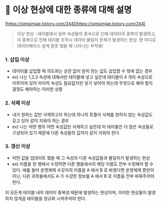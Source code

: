 # 💙 이상 현상에 대한 종류에 대해 설명

[https://simsimjae.tistory.com/244](https://simsimjae.tistory.com/244) 

> 이상 현상 : 테이블에서 일부 속성들의 종속으로 인해 데이터의 중복이 발생하고, 이 중복으로 인해 테이블 조작시 데이터 불일치 문제가 발생하는 현상. 한 마디로 데이터베이스 설계 잘못 했을 때 나타나는 부작용!

### 1. 삽입 이상

- 데이터를 삽입할 때 의도와는 상관 없이 원치 한는 값도 삽입할 수 밖에 없는 경우
- ex)  나는 1,2,3 속성에 대해서만 테이블에 넣고 싶은데 테이블이 4 개의 속성으로 이루어져 있어 마지막 속성도 필요없지만 넣기 넣어야 하는데 무엇으로 해야 할지 결정도 해야하는 이러한 상황

### 2. 삭제 이상

- 내가 원하는 값만 삭제하고자 하는데 하나의 튜플이 삭제를 원하지 않는 속성값도 갖고 있어 같이 지워야 하는 경우
- ex) 나는 어떤 행의 어떤 속성값만 삭제하고 싶은데 이 테이블은 더 많은 속성들로 구성되어 있기 때문에 다른 속성들의 값까지 같이 지워야 한다.

### 3. 갱신 이상

- 어떤 값을 업데이트 했을 때 그 속성의 다른 속성값들과 불일치가 발생하는 현상
- ex)  이름을 한 행에서 수정하면 다른 행들에서의 해당 이름도 전부 수정해야 할 수 있다. 에를 들어 운영체제 수강자의 이름을 A 에서 B 로 바꿨다면 운영체제 뿐만이 아닌, 다른 과목들에서도 A 가 수강한 정보를 A 에서 B 로 이름을 전부 바꿔주어야 한다.

이 모든게 테이블 내의 데이터 중복성 때문에 발생하는 현상이며, 이러한 현상들이 발생하지 않게끔 테이블을 정규화 시켜주어야 한다.